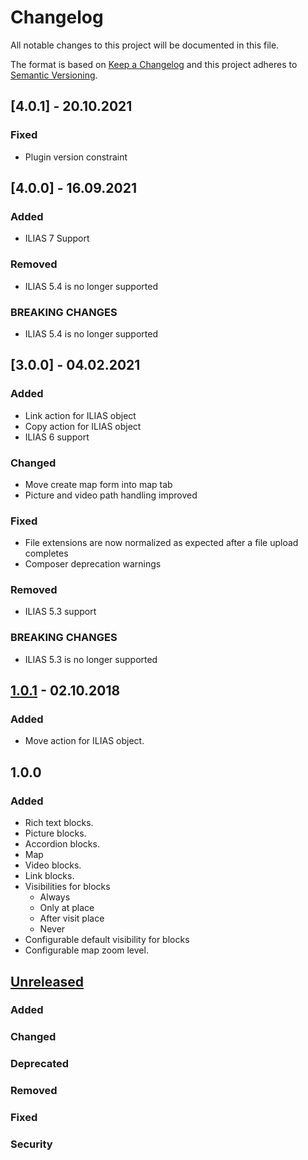 # Changelog
All notable changes to this project will be documented in this file.

The format is based on [Keep a Changelog](http://keepachangelog.com/en/1.0.0/)
and this project adheres to [Semantic Versioning](http://semver.org/spec/v2.0.0.html).

## [4.0.1] - 20.10.2021
### Fixed
- Plugin version constraint

## [4.0.0] - 16.09.2021
### Added
- ILIAS 7 Support
### Removed
- ILIAS 5.4 is no longer supported

### BREAKING CHANGES
- ILIAS 5.4 is no longer supported

## [3.0.0] - 04.02.2021
### Added
- Link action for ILIAS object
- Copy action for ILIAS object
- ILIAS 6 support
### Changed
- Move create map form into map tab
- Picture and video path handling improved
### Fixed
- File extensions are now normalized as expected after a file upload completes
- Composer deprecation warnings
### Removed
- ILIAS 5.3 support

### BREAKING CHANGES
- ILIAS 5.3 is no longer supported

## [1.0.1] - 02.10.2018
### Added
- Move action for ILIAS object.


## 1.0.0
### Added
- Rich text blocks.
- Picture blocks.
- Accordion blocks.
- Map
- Video blocks.
- Link blocks.
- Visibilities for blocks
	- Always
	- Only at place
	- After visit place
	- Never
- Configurable default visibility for blocks
- Configurable map zoom level.



## [Unreleased]
### Added
### Changed
### Deprecated
### Removed
### Fixed
### Security

[Unreleased]: https://github.com/studer-raimann/Learnplaces/compare/v1.0.1...HEAD
[1.0.1]: https://github.com/studer-raimann/Learnplaces/compare/v1.0.0...v1.0.1

